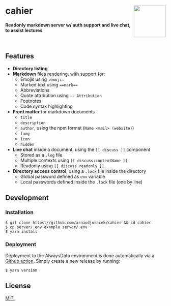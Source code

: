 # cahier <img src="https://emojipedia-us.s3.dualstack.us-west-1.amazonaws.com/thumbs/320/apple/285/notebook_1f4d3.png" width="100" align="right">
**Readonly markdown server w/ auth support and live chat, to assist lectures**

<br>

## Features

- **Directory listing**
- **Markdown** files rendering, with support for:
  - Emojis using `:emoji:`
  - Marked text using `==mark==`
  - Abbreviations
  - Quote attribution using `-- Attribution`
  - Footnotes
  - Code syntax highlighting
- **Front matter** for markdown documents
  - `title`
  - `description`
  - `author`, using the npm format (`Name <mail> (website)`)
  - `lang`
  - `icon`
  - `hidden`
- **Live chat** inside a document, using the `[[ discuss ]]` component
  - Stored as a `.log` file
  - Multiple contexts using `[[ discuss:contextName ]]`
  - Readonly using `[[ discuss readonly ]]`
- **Directory access control**, using a `.lock` file inside the directory
  - Global password defined as `env` variable
  - Local passwords defined inside the `.lock` file (one by line)

## Development

### Installation

```console
$ git clone https://github.com/arnaudjuracek/cahier && cd cahier
$ cp server/.env.example server/.env
$ yarn install
```

### Deployment
Deployment to the AlwaysData environment is done automatically via a [Github action](.github/workflows/deploy-alwaysdata.yml). Simply create a new release by running:

```console
$ yarn version
```

## License

[MIT.](https://tldrlegal.com/license/mit-license)

